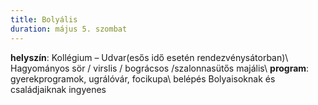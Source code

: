 ```yaml
---
title: Bolyális
duration: május 5. szombat
---
```


**helyszín**: Kollégium – Udvar(esős idő esetén rendezvénysátorban)\\
Hagyományos sör / virslis / bográcsos /szalonnasütős majális\\
**program**: gyerekprogramok, ugrálóvár, focikupa\\
belépés Bolyaisoknak és családjaiknak ingyenes
